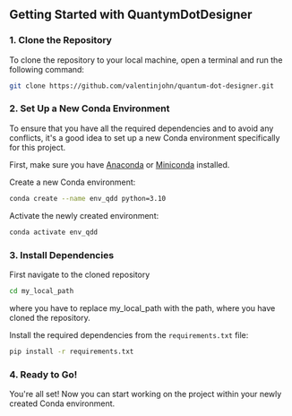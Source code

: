 
## Getting Started with QuantymDotDesigner

### 1. Clone the Repository

To clone the repository to your local machine, open a terminal and run the following command:

```bash
git clone https://github.com/valentinjohn/quantum-dot-designer.git
```

### 2. Set Up a New Conda Environment

To ensure that you have all the required dependencies and to avoid any conflicts, it's a good idea to set up a new Conda environment specifically for this project.

First, make sure you have [Anaconda](https://www.anaconda.com/products/distribution) or [Miniconda](https://docs.conda.io/en/latest/miniconda.html) installed.

Create a new Conda environment:

```bash
conda create --name env_qdd python=3.10
```

Activate the newly created environment:

```bash
conda activate env_qdd
```

### 3. Install Dependencies

First navigate to the cloned repository
```bash
cd my_local_path
```
where you have to replace my_local_path with the path, where you have cloned the repository.
 
Install the required dependencies from the `requirements.txt` file:

```bash
pip install -r requirements.txt
```

### 4. Ready to Go!

You're all set! Now you can start working on the project within your newly created Conda environment.
